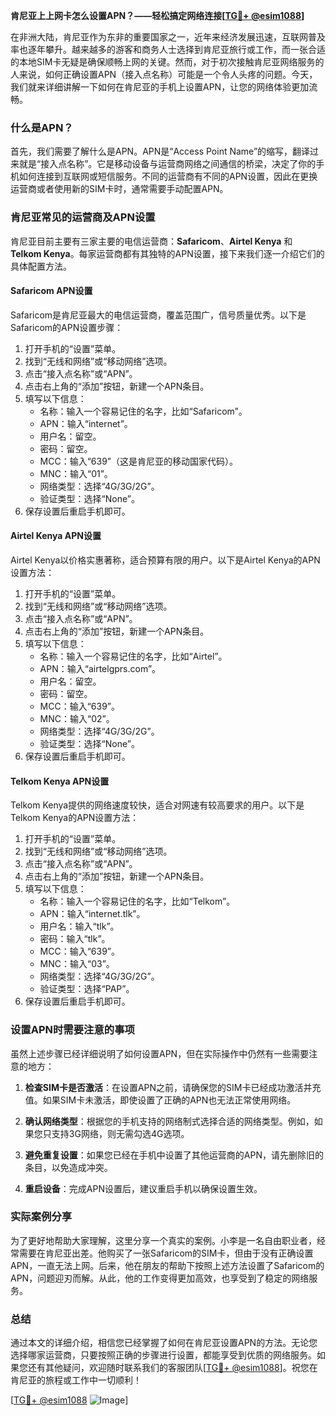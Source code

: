 **肯尼亚上上网卡怎么设置APN？——轻松搞定网络连接[[TG💪+ @esim1088](https://t.me/s/esim1088)]**

在非洲大陆，肯尼亚作为东非的重要国家之一，近年来经济发展迅速，互联网普及率也逐年攀升。越来越多的游客和商务人士选择到肯尼亚旅行或工作，而一张合适的本地SIM卡无疑是确保顺畅上网的关键。然而，对于初次接触肯尼亚网络服务的人来说，如何正确设置APN（接入点名称）可能是一个令人头疼的问题。今天，我们就来详细讲解一下如何在肯尼亚的手机上设置APN，让您的网络体验更加流畅。

### 什么是APN？

首先，我们需要了解什么是APN。APN是“Access Point Name”的缩写，翻译过来就是“接入点名称”。它是移动设备与运营商网络之间通信的桥梁，决定了你的手机如何连接到互联网或短信服务。不同的运营商有不同的APN设置，因此在更换运营商或者使用新的SIM卡时，通常需要手动配置APN。

### 肯尼亚常见的运营商及APN设置

肯尼亚目前主要有三家主要的电信运营商：**Safaricom**、**Airtel Kenya** 和 **Telkom Kenya**。每家运营商都有其独特的APN设置，接下来我们逐一介绍它们的具体配置方法。

#### Safaricom APN设置

Safaricom是肯尼亚最大的电信运营商，覆盖范围广，信号质量优秀。以下是Safaricom的APN设置步骤：

1. 打开手机的“设置”菜单。
2. 找到“无线和网络”或“移动网络”选项。
3. 点击“接入点名称”或“APN”。
4. 点击右上角的“添加”按钮，新建一个APN条目。
5. 填写以下信息：
   - 名称：输入一个容易记住的名字，比如“Safaricom”。
   - APN：输入“internet”。
   - 用户名：留空。
   - 密码：留空。
   - MCC：输入“639”（这是肯尼亚的移动国家代码）。
   - MNC：输入“01”。
   - 网络类型：选择“4G/3G/2G”。
   - 验证类型：选择“None”。
6. 保存设置后重启手机即可。

#### Airtel Kenya APN设置

Airtel Kenya以价格实惠著称，适合预算有限的用户。以下是Airtel Kenya的APN设置方法：

1. 打开手机的“设置”菜单。
2. 找到“无线和网络”或“移动网络”选项。
3. 点击“接入点名称”或“APN”。
4. 点击右上角的“添加”按钮，新建一个APN条目。
5. 填写以下信息：
   - 名称：输入一个容易记住的名字，比如“Airtel”。
   - APN：输入“airtelgprs.com”。
   - 用户名：留空。
   - 密码：留空。
   - MCC：输入“639”。
   - MNC：输入“02”。
   - 网络类型：选择“4G/3G/2G”。
   - 验证类型：选择“None”。
6. 保存设置后重启手机即可。

#### Telkom Kenya APN设置

Telkom Kenya提供的网络速度较快，适合对网速有较高要求的用户。以下是Telkom Kenya的APN设置方法：

1. 打开手机的“设置”菜单。
2. 找到“无线和网络”或“移动网络”选项。
3. 点击“接入点名称”或“APN”。
4. 点击右上角的“添加”按钮，新建一个APN条目。
5. 填写以下信息：
   - 名称：输入一个容易记住的名字，比如“Telkom”。
   - APN：输入“internet.tlk”。
   - 用户名：输入“tlk”。
   - 密码：输入“tlk”。
   - MCC：输入“639”。
   - MNC：输入“03”。
   - 网络类型：选择“4G/3G/2G”。
   - 验证类型：选择“PAP”。
6. 保存设置后重启手机即可。

### 设置APN时需要注意的事项

虽然上述步骤已经详细说明了如何设置APN，但在实际操作中仍然有一些需要注意的地方：

1. **检查SIM卡是否激活**：在设置APN之前，请确保您的SIM卡已经成功激活并充值。如果SIM卡未激活，即使设置了正确的APN也无法正常使用网络。
   
2. **确认网络类型**：根据您的手机支持的网络制式选择合适的网络类型。例如，如果您只支持3G网络，则无需勾选4G选项。

3. **避免重复设置**：如果您已经在手机中设置了其他运营商的APN，请先删除旧的条目，以免造成冲突。

4. **重启设备**：完成APN设置后，建议重启手机以确保设置生效。

### 实际案例分享

为了更好地帮助大家理解，这里分享一个真实的案例。小李是一名自由职业者，经常需要在肯尼亚出差。他购买了一张Safaricom的SIM卡，但由于没有正确设置APN，一直无法上网。后来，他在朋友的帮助下按照上述方法设置了Safaricom的APN，问题迎刃而解。从此，他的工作变得更加高效，也享受到了稳定的网络服务。

### 总结

通过本文的详细介绍，相信您已经掌握了如何在肯尼亚设置APN的方法。无论您选择哪家运营商，只要按照正确的步骤进行设置，都能享受到优质的网络服务。如果您还有其他疑问，欢迎随时联系我们的客服团队[[TG💪+ @esim1088](https://t.me/s/esim1088)]。祝您在肯尼亚的旅程或工作中一切顺利！

[[TG💪+ @esim1088](https://t.me/s/esim1088) ![Image](https://i.postimg.cc/4NQfJmqS/Snipaste-2025-05-13-00-14-12.png)]